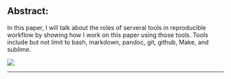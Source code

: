## Abstract:
In this paper, I will talk about the roles of serveral tools in reproducible workflow by showing how I work on this paper using those tools. Tools include but not limit to bash, markdown, pandoc, git, github, Make, and sublime.


![](https://raw.githubusercontent.com/ucb-stat159/stat159-fall-2016/master/projects/proj01/images/stat159-logo.png)

*** 

